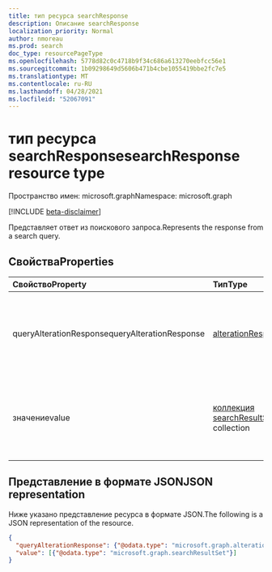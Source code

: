 ```yaml
---
title: тип ресурса searchResponse
description: Описание searchResponse
localization_priority: Normal
author: nmoreau
ms.prod: search
doc_type: resourcePageType
ms.openlocfilehash: 5778d82c0c4718b9f34c686a613270eebfcc56e1
ms.sourcegitcommit: 1b09298649d5606b471b4cbe1055419bbe2fc7e5
ms.translationtype: MT
ms.contentlocale: ru-RU
ms.lasthandoff: 04/28/2021
ms.locfileid: "52067091"
---
```

# <a name="searchresponse-resource-type"></a><span data-ttu-id="f0b19-103">тип ресурса searchResponse</span><span class="sxs-lookup"><span data-stu-id="f0b19-103">searchResponse resource type</span></span>

<span data-ttu-id="f0b19-104">Пространство имен: microsoft.graph</span><span class="sxs-lookup"><span data-stu-id="f0b19-104">Namespace: microsoft.graph</span></span>

[!INCLUDE [beta-disclaimer](../../includes/beta-disclaimer.md)]

<span data-ttu-id="f0b19-105">Представляет ответ из поискового запроса.</span><span class="sxs-lookup"><span data-stu-id="f0b19-105">Represents the response from a search query.</span></span> 

## <a name="properties"></a><span data-ttu-id="f0b19-106">Свойства</span><span class="sxs-lookup"><span data-stu-id="f0b19-106">Properties</span></span>

| <span data-ttu-id="f0b19-107">Свойство</span><span class="sxs-lookup"><span data-stu-id="f0b19-107">Property</span></span>     | <span data-ttu-id="f0b19-108">Тип</span><span class="sxs-lookup"><span data-stu-id="f0b19-108">Type</span></span>        | <span data-ttu-id="f0b19-109">Описание</span><span class="sxs-lookup"><span data-stu-id="f0b19-109">Description</span></span> |
|:-------------|:------------|:------------|
|<span data-ttu-id="f0b19-110">queryAlterationResponse</span><span class="sxs-lookup"><span data-stu-id="f0b19-110">queryAlterationResponse</span></span>|[<span data-ttu-id="f0b19-111">alterationResponse</span><span class="sxs-lookup"><span data-stu-id="f0b19-111">alterationResponse</span></span>](alterationResponse.md)|<span data-ttu-id="f0b19-112">Предоставляет сведения об ответе на изменение запросов для исправления правописания.</span><span class="sxs-lookup"><span data-stu-id="f0b19-112">Provides details of query alteration response for spelling correction.</span></span>|
|<span data-ttu-id="f0b19-113">значение</span><span class="sxs-lookup"><span data-stu-id="f0b19-113">value</span></span>|<span data-ttu-id="f0b19-114">[коллекция searchResultSet](searchResultSet.md)</span><span class="sxs-lookup"><span data-stu-id="f0b19-114">[searchResultSet](searchResultSet.md) collection</span></span>|<span data-ttu-id="f0b19-115">Представляет результаты запроса поиска и термины, используемые для запроса.</span><span class="sxs-lookup"><span data-stu-id="f0b19-115">Represents results from a search query, and the terms used for the query.</span></span>|

## <a name="json-representation"></a><span data-ttu-id="f0b19-116">Представление в формате JSON</span><span class="sxs-lookup"><span data-stu-id="f0b19-116">JSON representation</span></span>

<span data-ttu-id="f0b19-117">Ниже указано представление ресурса в формате JSON.</span><span class="sxs-lookup"><span data-stu-id="f0b19-117">The following is a JSON representation of the resource.</span></span>

<!-- {
  "blockType": "resource",
  "optionalProperties": [

  ],
  "@odata.type": "microsoft.graph.searchResponse",
  "baseType": null
}-->

```json
{
  "queryAlterationResponse": {"@odata.type": "microsoft.graph.alterationResponse"},
  "value": [{"@odata.type": "microsoft.graph.searchResultSet"}]
}
```

<!-- uuid: 16cd6b66-4b1a-43a1-adaf-3a886856ed98
2019-02-04 14:57:30 UTC -->
<!-- {
  "type": "#page.annotation",
  "description": "searchResponse resource",
  "keywords": "",
  "section": "documentation",
  "tocPath": ""
}-->

